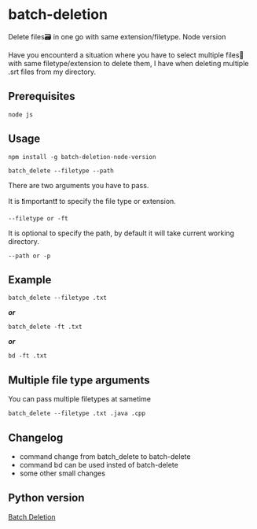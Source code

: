 
# batch-deletion
Delete files🗃 in one go with same extension/filetype. Node version

Have you encounterd a situation where you have to select multiple files📁 with same filetype/extension to delete them, I have
when deleting multiple .srt files from my directory.

## Prerequisites
```
node js
```
## Usage

```
npm install -g batch-deletion-node-version
```
```
batch_delete --filetype --path
```

There are two arguments you have to pass.

It is ❗important❗ to specify the file type or extension.
```
--filetype or -ft
```

It is optional to specify the path, by default it will take current working directory.
```
--path or -p
```
## Example
```
batch_delete --filetype .txt
```
***or***
```
batch_delete -ft .txt
```
***or***
```
bd -ft .txt
```

## Multiple file type arguments
You can pass multiple filetypes at sametime
```
batch_delete --filetype .txt .java .cpp
```
##  Changelog

- command change from batch_delete to batch-delete
- command bd can be used insted of batch-delete
- some other small changes

## Python version
[Batch Deletion](https://github.com/udhaybegyall/Batch_deletion)

